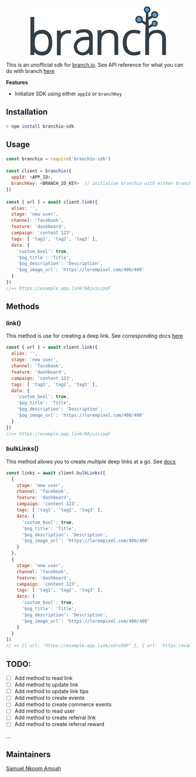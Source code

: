 <p align="center"><img src="/logo.png" alt="Branch.io logo"/></p>

This is an unofficial sdk for [branch.io](https://branch.io). See API reference for what you can do with branch [here](https://branchmetrics.github.io/docs/pages/apps/api/)

**Features**

- Initialize SDK using either `appId` or `branchKey`

## Installation

```sh
> npm install branchio-sdk
```

## Usage

```javascript
const branchio = require('branchio-sdk')

const client = branchio({ 
  appId: <APP_ID>,
  branchKey: <BRANCH_IO_KEY>  // initialize branchio with either branch key or appId but not both
})

const { url } = await client.link({ 
  alias: '',
  stage: 'new user',
  channel: 'facebook',
  feature: 'dashboard',
  campaign: 'content 123',
  tags: [ 'tag1', 'tag2', 'tag3' ],
  data: {
    'custom_bool': true,
    '$og_title': 'Title',
    '$og_description': 'Description',
    '$og_image_url': 'https://lorempixel.com/400/400'
  }
})
//=> https://example.app.link/0AjuiLcpqF
```


## Methods

### link()

This method is use for creating a deep link. See corresponding docs [here](https://branchmetrics.github.io/docs/pages/apps/api/#link-create)

```javascript
const { url } = await client.link({ 
  alias: '',
  stage: 'new user',
  channel: 'facebook',
  feature: 'dashboard',
  campaign: 'content 123',
  tags: [ 'tag1', 'tag2', 'tag3' ],
  data: {
    'custom_bool': true,
    '$og_title': 'Title',
    '$og_description': 'Description',
    '$og_image_url': 'https://lorempixel.com/400/400'
  }
})
//=> https://example.app.link/0AjuiLcpqF
```

### bulkLinks()

This method allows you to create multiple deep links at a go. See [docs](https://branchmetrics.github.io/docs/pages/apps/api/#link-create-bulk)

```javascript
const links = await client.bulkLinks([
  {
    stage: 'new user',
    channel: 'facebook',
    feature: 'dashboard',
    campaign: 'content 123',
    tags: [ 'tag1', 'tag2', 'tag3' ],
    data: {
      'custom_bool': true,
      '$og_title': 'Title',
      '$og_description': 'Description',
      '$og_image_url': 'https://lorempixel.com/400/400'
    }
  },
  {
    stage: 'new user',
    channel: 'facebook',
    feature: 'dashboard',
    campaign: 'content 123',
    tags: [ 'tag1', 'tag2', 'tag3' ],
    data: {
      'custom_bool': true,
      '$og_title': 'Title',
      '$og_description': 'Description',
      '$og_image_url': 'https://lorempixel.com/400/400'
    }
  }
])
// => [{ url: 'https://example.app.link/xUrsD0P' }, { url: 'https:/example.app.link/erTweDt' }]
```

## TODO:

- [ ] Add method to read link
- [ ] Add method to update link
- [ ] Add method to update link tips
- [ ] Add method to create events
- [ ] Add method to create commerce events
- [ ] Add method to read user
- [ ] Add method to create referral link
- [ ] Add method to create referral reward

...

## Maintainers

[Samuel Nkoom Amoah](https://github.com/snamoah)
